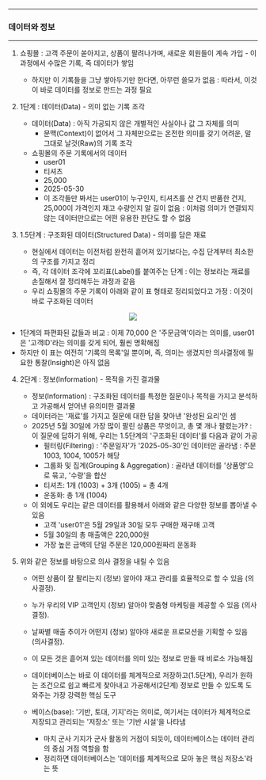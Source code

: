 -----
### 데이터와 정보
-----
1. 쇼핑몰 : 고객 주문이 쏟아지고, 상품이 팔려나가며, 새로운 회원들이 계속 가입 - 이 과정에서 수많은 기록, 즉 데이터가 쌓임
   - 하지만 이 기록들을 그냥 쌓아두기만 한다면, 아무런 쓸모가 없음 : 따라서, 이것이 바로 데이터를 정보로 만드는 과정 필요

2. 1단계 : 데이터(Data) - 의미 없는 기록 조각
   - 데이터(Data) : 아직 가공되지 않은 개별적인 사실이나 값 그 자체를 의미
     + 문맥(Context)이 없어서 그 자체만으로는 온전한 의미를 갖기 어려운, 말 그대로 날것(Raw)의 기록 조각
   - 쇼핑몰의 주문 기록에서의 데이터
     + user01
     + 티셔츠
     + 25,000
     + 2025-05-30
     + 이 조각들만 봐서는 user01이 누구인지, 티셔츠를 산 건지 반품한 건지, 25,000이 가격인지 재고 수량인지 알 길이 없음 : 이처럼 의미가 연결되지 않는 데이터만으로는 어떤 유용한 판단도 할 수 없음

3. 1.5단계 : 구조화된 데이터(Structured Data) - 의미를 담은 재료
   - 현실에서 데이터는 이전처럼 완전히 흩어져 있기보다는, 수집 단계부터 최소한의 구조를 가지고 정리
   - 즉, 각 데이터 조각에 꼬리표(Label)를 붙여주는 단계 : 이는 정보라는 재료를 손질해서 잘 정리해두는 과정과 같음
   - 우리 쇼핑몰의 주문 기록이 아래와 같이 표 형태로 정리되었다고 가정 : 이것이 바로 구조화된 데이터
<div align="center">
<img src="https://github.com/user-attachments/assets/f6cb809b-3ae7-4f60-9b4a-c31c63bfdbb8">
</div>

  - 1단계의 파편화된 값들과 비교 : 이제 70,000 은 '주문금액'이라는 의미를, user01 은 '고객ID'라는 의미를 갖게 되어, 훨씬 명확해짐
  - 하지만 이 표는 여전히 '기록의 목록'일 뿐이며, 즉, 의미는 생겼지만 의사결정에 필요한 통찰(Insight)은 아직 없음

4. 2단계 : 정보(Information) - 목적을 가진 결과물
   - 정보(Information) : 구조화된 데이터를 특정한 질문이나 목적을 가지고 분석하고 가공해서 얻어낸 유의미한 결과물
   - 데이터라는 '재료'를 가지고 질문에 대한 답을 찾아낸 '완성된 요리'인 셈
   - 2025년 5월 30일에 가장 많이 팔린 상품은 무엇이고, 총 몇 개나 팔렸는가? : 이 질문에 답하기 위해, 우리는 1.5단계의 '구조화된 데이터'를 다음과 같이 가공
      + 필터링(Filtering) : '주문일자'가 '2025-05-30'인 데이터만 골라냄 : 주문 1003, 1004, 1005가 해당
      + 그룹화 및 집계(Grouping & Aggregation) : 골라낸 데이터를 '상품명'으로 묶고, '수량'을 합산
      + 티셔츠: 1개 (1003) + 3개 (1005) = 총 4개
      + 운동화: 총 1개 (1004)
   - 이 외에도 우리는 같은 데이터를 활용해서 아래와 같은 다양한 정보를 뽑아낼 수 있음
      + 고객 'user01'은 5월 29일과 30일 모두 구매한 재구매 고객
      + 5월 30일의 총 매출액은 220,000원
      + 가장 높은 금액의 단일 주문은 120,000원짜리 운동화

5. 위와 같은 정보를 바탕으로 의사 결정을 내릴 수 있음
   - 어떤 상품이 잘 팔리는지 (정보) 알아야 재고 관리를 효율적으로 할 수 있음 (의사결정).
   - 누가 우리의 VIP 고객인지 (정보) 알아야 맞춤형 마케팅을 제공할 수 있음 (의사결정).
   - 날짜별 매출 추이가 어떤지 (정보) 알아야 새로운 프로모션을 기획할 수 있음 (의사결정).

   - 이 모든 것은 흩어져 있는 데이터를 의미 있는 정보로 만들 때 비로소 가능해짐
   - 데이터베이스는 바로 이 데이터를 체계적으로 저장하고(1.5단계), 우리가 원하는 조건으로 쉽고 빠르게 찾아내고 가공해서(2단계) 정보로 만들 수 있도록 도와주는 가장 강력한 핵심 도구
   - 베이스(base): '기반, 토대, 기지'라는 의미로, 여기서는 데이터가 체계적으로 저장되고 관리되는 '저장소' 또는 '기반 시설'을 나타냄
     + 마치 군사 기지가 군사 활동의 거점이 되듯이, 데이터베이스는 데이터 관리의 중심 거점 역할을 함
     + 정리하면 데이터베이스는 '데이터를 체계적으로 모아 놓은 핵심 저장소'라는 뜻
